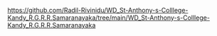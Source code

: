 https://github.com/Radil-Rivinidu/WD_St-Anthony-s-Colllege-Kandy_R.G.R.R.Samaranayaka/tree/main/WD_St-Anthony-s-Colllege-Kandy_R.G.R.R.Samaranayaka
